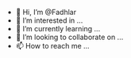 - 👋 Hi, I’m @Fadhlar
- 👀 I’m interested in ...
- 🌱 I’m currently learning ...
- 💞️ I’m looking to collaborate on ...
- 📫 How to reach me ...

<!---
Fadhlar/Fadhlar is a ✨ special ✨ repository because its `README.md` (this file) appears on your GitHub profile.
You can click the Preview link to take a look at your changes.
--->

